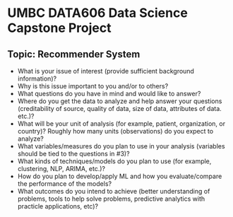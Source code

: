 # UMBC DATA606 Data Science Capstone Project
## Topic: Recommender System
* What is your issue of interest (provide sufficient background information)?
* Why is this issue important to you and/or to others?
* What questions do you have in mind and would like to answer?
* Where do you get the data to analyze and help answer your questions (creditability of source, quality of data, size of data, attributes of data. etc.)?
* What will be your unit of analysis (for example, patient, organization, or country)? Roughly how many units (observations) do you expect to analyze?
* What variables/measures do you plan to use in your analysis (variables should be tied to the questions in #3)?
* What kinds of techniques/models do you plan to use (for example, clustering, NLP, ARIMA, etc.)?
* How do you plan to develop/apply ML and how you evaluate/compare the performance of the models?
* What outcomes do you intend to achieve (better understanding of problems, tools to help solve problems, predictive analytics with practicle applications, etc)?
